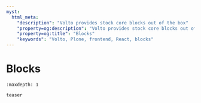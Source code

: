 ```yaml
---
myst:
  html_meta:
    "description": "Volto provides stock core blocks out of the box"
    "property=og:description": "Volto provides stock core blocks out of the box"
    "property=og:title": "Blocks"
    "keywords": "Volto, Plone, frontend, React, blocks"
---
```


# Blocks

```{toctree}
:maxdepth: 1

teaser
```
